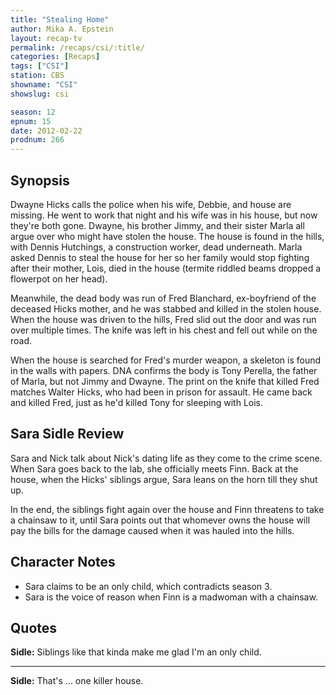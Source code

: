 ```yaml
---
title: "Stealing Home"
author: Mika A. Epstein
layout: recap-tv
permalink: /recaps/csi/:title/
categories: [Recaps]
tags: ["CSI"]
station: CBS
showname: "CSI"
showslug: csi

season: 12  
epnum: 15  
date: 2012-02-22
prodnum: 266  
---
```


## Synopsis

Dwayne Hicks calls the police when his wife, Debbie, and house are missing. He went to work that night and his wife was in his house, but now they're both gone. Dwayne, his brother Jimmy, and their sister Marla all argue over who might have stolen the house. The house is found in the hills, with Dennis Hutchings, a construction worker, dead underneath. Marla asked Dennis to steal the house for her so her family would stop fighting after their mother, Lois, died in the house (termite riddled beams dropped a flowerpot on her head).

Meanwhile, the dead body was run of Fred Blanchard, ex-boyfriend of the deceased Hicks mother, and he was stabbed and killed in the stolen house. When the house was driven to the hills, Fred slid out the door and was run over multiple times. The knife was left in his chest and fell out while on the road.

When the house is searched for Fred's murder weapon, a skeleton is found in the walls with papers. DNA confirms the body is Tony Perella, the father of Marla, but not Jimmy and Dwayne. The print on the knife that killed Fred matches Walter Hicks, who had been in prison for assault. He came back and killed Fred, just as he'd killed Tony for sleeping with Lois.

## Sara Sidle Review

Sara and Nick talk about Nick's dating life as they come to the crime scene. When Sara goes back to the lab, she officially meets Finn. Back at the house, when the Hicks' siblings argue, Sara leans on the horn till they shut up.

In the end, the siblings fight again over the house and Finn threatens to take a chainsaw to it, until Sara points out that whomever owns the house will pay the bills for the damage caused when it was hauled into the hills.

## Character Notes

* Sara claims to be an only child, which contradicts season 3.   
* Sara is the voice of reason when Finn is a madwoman with a chainsaw.

## Quotes

**Sidle:** Siblings like that kinda make me glad I'm an only child.  

* * *

**Sidle:** That's ... one killer house.

